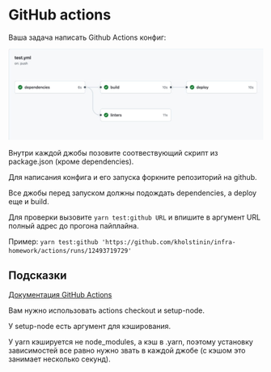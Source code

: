 # GitHub actions

Ваша задача написать Github Actions конфиг:

<img src="static/github.jpg" alt="drawing" width="700"/>

Внутри каждой джобы позовите соотвествующий скрипт из package.json (кроме dependencies).

Для написания конфига и его запуска форкните репозиторий на github.

Все джобы перед запуском должны подождать dependencies, а deploy еще и build.

Для проверки вызовите `yarn test:github URL` и впишите в аргумент URL полный адрес до прогона пайплайна.

Пример: `yarn test:github 'https://github.com/kholstinin/infra-homework/actions/runs/12493719729'`

## Подсказки

[Документация GitHub Actions](https://docs.github.com/en/actions/writing-workflows/workflow-syntax-for-github-actions)

Вам нужно использовать actions checkout и setup-node.

У setup-node есть аргумент для кэширования.

У yarn кэшируется не node_modules, а кэш в .yarn, поэтому установку зависимостей все равно нужно звать в каждой джобе (с кэшом это занимает несколько секунд).
